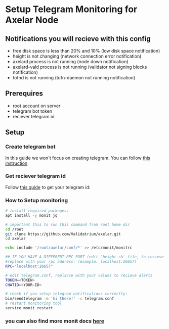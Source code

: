 # Setup Telegram Monitoring for Axelar Node

## Notifications you will recieve with this config
- free disk space is less than 20% and 10% (low disk space notification)
- height is not changing (network connection error notification)
- axelard process is not running (node down notification)
- axelard-vald process is not running (validator not signing blocks notification)
- tofnd is not running (tofn-daemon not running notification)


## Prerequires 

- root account on server
- telegram bot token
- reciever telegram id

## Setup

### Create telegram bot

In this guide we won't focus on creating telegram.
You can follow [this instruction](https://marketplace.creatio.com/sites/marketplace/files/app-guide/Instructions._Telegram_bot_1.pdf)

### Get reciever telegram id
Follow [this guide](https://www.wikihow.com/Know-Chat-ID-on-Telegram-on-Android#:~:text=Locate%20%22Chat.%22%20It's%20about,Last%20Name%2C%20and%20your%20Username.&text=Note%20the%20number%20next%20to,is%20your%20personal%20Chat%20ID) to get your telegram id: 

### How to Setup monitoring
```bash
# install required packeges: 
apt install -y monit jq

# important this to run this command from root home dir
cd /root 
git clone https://github.com/Validatrium/axelar.git
cd axelar

echo include '/root/axelar/conf/*' >> /etc/monit/monitrc

## IF YOU HAVE A DIFFERENT RPC PORT (edit 'height.sh' file, to recieve height notifications)
#replace with your rpc address: (example: localhost:26657)
RPC="localhost:26657"

# edit telegram.conf, replacce with your values to recieve alerts
TOKEN=<TOKEN>
CHATID=<YOUR-ID>

# check if you setup telegram notifications correctly: 
bin/sendtelegram -m 'hi there!' -c telegram.conf
# restart monitoring tool
service monit restart
```

### you can also find more monit docs [here](https://mmonit.com/monit/documentation/monit.html)
